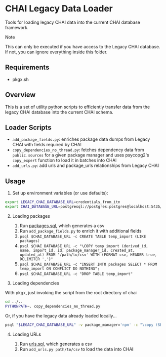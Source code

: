 # CHAI Legacy Data Loader

Tools for loading legacy CHAI data into the current CHAI database framework.

> [!NOTE]
> This can only be executed if you have access to the Legacy CHAI database. If not,
> you can ignore everything inside this folder.

## Requirements

- pkgx.sh

## Overview

This is a set of utility python scripts to efficiently transfer data from the legacy CHAI
database into the current CHAI schema.

## Loader Scripts

- `add_package_fields.py`: enriches package data dumps from Legacy CHAI with fields
  required by CHAI
- `copy_dependencies_no_thread.py`: fetches dependency data from `public.sources` for a
  given package manager and uses psycopg2's `copy_expert` function to load it in
  batches into CHAI
- `add_urls.py`: add urls and package_urls relationships from Legacy CHAI

## Usage

1. Set up environment variables (or use defaults):

```bash
export LEGACY_CHAI_DATABASE_URL=credentials_from_itn
export CHAI_DATABASE_URL=postgresql://postgres:postgres@localhost:5435/chai
```

2. Loading packages

   1. Run [packages.sql](sql/packages.sql), which generates a csv
   1. Run `add_package_fields.py` to enrich it with additional fields
   1. `psql $CHAI_DATABASE_URL -c CREATE TABLE temp_import (LIKE packages)`
   1. `psql $CHAI_DATABASE_URL -c "\COPY temp_import (derived_id, name, import_id, id, package_manager_id, created_at, updated_at) FROM '/path/to/csv' WITH (FORMAT csv, HEADER true, DELIMITER ',')"`
   1. `psql $CHAI_DATABASE_URL -c "INSERT INTO packages SELECT * FROM temp_import ON CONFLICT DO NOTHING";`
   1. `psql $CHAI_DATABASE_URL -c "DROP TABLE temp_import"`

3. Loading dependencies

With pkgx, just invoking the script from the root directory of chai

```bash
cd ../..
PYTHONPATH=. copy_dependencies_no_thread.py
```

Or, if you have the legacy data already loaded locally...

```bash
psql "$LEGACY_CHAI_DATABASE_URL" -v package_manager='npm' -c "\copy (SELECT s.start_id, s.end_id, '81392e40-b4f2-4c06-9cd8-4fabff61e75e'::uuid AS dependency_type_id, NULL AS semver_range FROM public.sources s JOIN public.projects p ON s.start_id = p.id WHERE 'npm' = ANY(p.package_managers)) TO STDOUT" | psql "$CHAI_DATABASE_URL" -c "\copy legacy_dependencies (package_id, dependency_id, dependency_type_id, semver_range) FROM STDIN"
```

4. Loading URLs

   1. Run [urls.sql](sql/urls.sql), which generates a csv
   1. Run `add_urls.py path/to/csv` to load the data into CHAI
